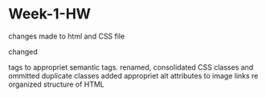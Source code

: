 # Week-1-HW
changes made to html and CSS file

changed <div> tags to appropriet semantic tags.
renamed, consolidated CSS classes and ommitted duplicate classes
added appropriet alt attributes to image links
re organized structure of HTML
